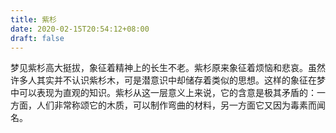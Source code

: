 ```yaml
---
title: 紫杉
date: 2020-02-15T20:54:12+08:00
draft: false
---
```


梦见紫杉高大挺拔，象征着精神上的长生不老。紫杉原来象征着烦恼和悲哀。虽然许多人其实并不认识紫杉木，可是潜意识中却储存着类似的思想。这样的象征在梦中可以表现为直观的知识。紫杉从这一层意义上来说，它的含意是极其矛盾的：一方面，人们非常称颂它的木质，可以制作弯曲的材料，另一方面它又因为毒素而闻名。